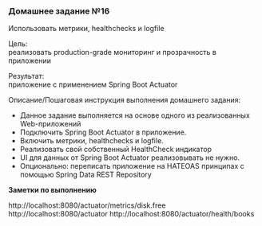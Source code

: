 <h3>Домашнее задание №16</h3>

Использовать метрики, healthchecks и logfile

Цель:  
реализовать production-grade мониторинг и прозрачность в приложении


Результат:  
приложение с применением Spring Boot Actuator


Описание/Пошаговая инструкция выполнения домашнего задания:  

* Данное задание выполняется на основе одного из реализованных Web-приложений
* Подключить Spring Boot Actuator в приложение.
* Включить метрики, healthchecks и logfile.
* Реализовать свой собственный HealthCheck индикатор
* UI для данных от Spring Boot Actuator реализовывать не нужно.
* Опционально: переписать приложение на HATEOAS принципах с помощью Spring Data REST Repository

__Заметки по выполнению__

http://localhost:8080/actuator/metrics/disk.free
http://localhost:8080/actuator
http://localhost:8080/actuator/health/books
